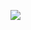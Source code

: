 [![](https://jitpack.io/v/Mohamed-Risaldar/android_webrtc.svg)](https://jitpack.io/#Mohamed-Risaldar/android_webrtc)

